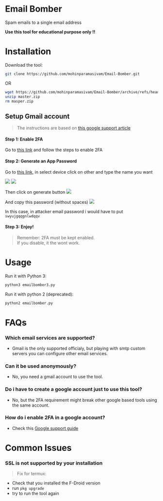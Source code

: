 # Email Bomber

Spam emails to a single email address

<b> Use this tool for educational purpose only !! </b>

# Installation

Download the tool:
```bash
git clone https://github.com/mohinparamasivam/Email-Bomber.git
```
OR
```bash
wget https://github.com/mohinparamasivam/Email-Bomber/archive/refs/heads/master.zip
unzip master.zip
rm masper.zip
```

## Setup Gmail account

> The instructions are based on [this google support article](https://support.google.com/accounts/answer/185833)

#### Step 1: Enable 2FA
Go to [this link](https://myaccount.google.com/signinoptions/two-step-verification) and follow the steps to enable 2FA

#### Step 2: Generate an App Password
Go to [this link](https://myaccount.google.com/apppasswords), in select device click on other and type the name you want

<image src="media/1.png">
<image src="media/2.png">

Then click on generate button
<image src="media/3.png">

And copy this password (without spaces)
<image src="media/4.png">

In this case, in attacker email password i would have to put `swyujgqqgnlwdqqv`

#### Step 3: Enjoy!

> Remember: 2FA must be kept enabled.<br>
> If you disable, it the wont work.

# Usage

Run it with Python 3: 
```bash
python3 emailbomber3.py
```

Run it with python 2 (deprecated): 
```bash
python2 emailbomber.py
```

# FAQs

### Which email services are supported?

- Gmail is the only supported officialy, but playing with smtp custom servers you can configure other email services.

### Can it be used anonymously?

- No, you need a gmail account to use the tool.

### Do i have to create a google account just to use this tool?

- No, but the 2FA requirement might break other google based tools using the same account.

### How do i enable 2FA in a google account?

- Check this [Google support guide](https://support.google.com/accounts/answer/185839)

# Common Issues

### SSL is not supported by your installation
> Fix for termux:
- Check that you installed the F-Droid version
- run `pkg upgrade`
- try to run the tool again
